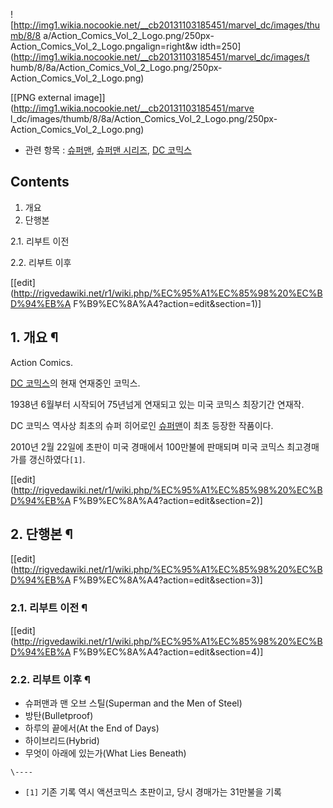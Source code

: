 ![http://img1.wikia.nocookie.net/__cb20131103185451/marvel_dc/images/thumb/8/8
a/Action_Comics_Vol_2_Logo.png/250px-Action_Comics_Vol_2_Logo.pngalign=right&w
idth=250](http://img1.wikia.nocookie.net/__cb20131103185451/marvel_dc/images/t
humb/8/8a/Action_Comics_Vol_2_Logo.png/250px-Action_Comics_Vol_2_Logo.png)

[[PNG external image]](http://img1.wikia.nocookie.net/__cb20131103185451/marve
l_dc/images/thumb/8/8a/Action_Comics_Vol_2_Logo.png/250px-
Action_Comics_Vol_2_Logo.png)

  

  * 관련 항목 : [슈퍼맨](%EC%8A%88%ED%8D%BC%EB%A7%A8.md), [슈퍼맨 시리즈](%EC%8A%88%ED%8D%BC%EB%A7%A8%20%EC%8B%9C%EB%A6%AC%EC%A6%88.md), [DC 코믹스](DC%20%EC%BD%94%EB%AF%B9%EC%8A%A4.md)  

## Contents

    

1. 개요 
2. 단행본 
    

2.1. 리부트 이전

2.2. 리부트 이후

[[edit](http://rigvedawiki.net/r1/wiki.php/%EC%95%A1%EC%85%98%20%EC%BD%94%EB%A
F%B9%EC%8A%A4?action=edit&section=1)]

## 1. 개요 ¶

Action Comics.

  

[DC 코믹스](DC%20%EC%BD%94%EB%AF%B9%EC%8A%A4.md)의 현재 연재중인 코믹스.

  

1938년 6월부터 시작되어 75년넘게 연재되고 있는 미국 코믹스 최장기간 연재작.

  

DC 코믹스 역사상 최초의 슈퍼 히어로인 [슈퍼맨](%EC%8A%88%ED%8D%BC%EB%A7%A8.md)이 최초 등장한 작품이다.

  

2010년 2월 22일에 초판이 미국 경매에서 100만불에 판매되며 미국 코믹스 최고경매가를 갱신하였다`[1]`.

  

[[edit](http://rigvedawiki.net/r1/wiki.php/%EC%95%A1%EC%85%98%20%EC%BD%94%EB%A
F%B9%EC%8A%A4?action=edit&section=2)]

## 2. 단행본 ¶

  

[[edit](http://rigvedawiki.net/r1/wiki.php/%EC%95%A1%EC%85%98%20%EC%BD%94%EB%A
F%B9%EC%8A%A4?action=edit&section=3)]

### 2.1. 리부트 이전 ¶

  

[[edit](http://rigvedawiki.net/r1/wiki.php/%EC%95%A1%EC%85%98%20%EC%BD%94%EB%A
F%B9%EC%8A%A4?action=edit&section=4)]

### 2.2. 리부트 이후 ¶

  

  * 슈퍼맨과 맨 오브 스틸(Superman and the Men of Steel) 
  * 방탄(Bulletproof) 
  * 하루의 끝에서(At the End of Days) 
  * 하이브리드(Hybrid) 
  * 무엇이 아래에 있는가(What Lies Beneath)   
  
  

`\----`

  * `[1]` 기존 기록 역시 액션코믹스 초판이고, 당시 경매가는 31만불을 기록

